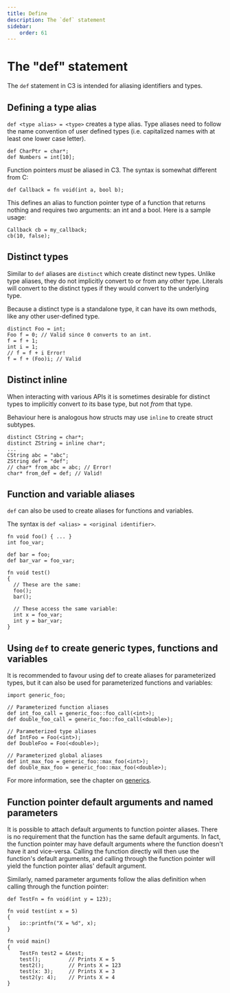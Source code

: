 ```yaml
---
title: Define
description: The `def` statement
sidebar:
    order: 61
---
```


# The "def" statement

The `def` statement in C3 is intended for aliasing identifiers and types.

## Defining a type alias

`def <type alias> = <type>` creates a type alias. Type aliases need to follow the name convention of user defined types (i.e. capitalized
names with at least one lower case letter).

```c3
def CharPtr = char*;
def Numbers = int[10];
```

Function pointers _must_ be aliased in C3. The syntax is somewhat different from C:

```c3
def Callback = fn void(int a, bool b);
```

This defines an alias to function pointer type of a function that returns nothing and requires two arguments: an int and a bool. Here is a sample usage:

```c3
Callback cb = my_callback;
cb(10, false);
```

## Distinct types

Similar to `def` aliases are `distinct` which create distinct new types. Unlike type aliases,
they do not implicitly convert to or from any other type.
Literals will convert to the distinct types if they would convert to the underlying type.

Because a distinct type is a standalone type, it can have its own methods, like any other user-defined type.

```c3
distinct Foo = int;
Foo f = 0; // Valid since 0 converts to an int.
f = f + 1;
int i = 1;
// f = f + i Error!
f = f + (Foo)i; // Valid
```

## Distinct inline

When interacting with various APIs it is sometimes desirable for distinct types to implicitly convert *to* 
its base type, but not *from* that type.

Behaviour here is analogous how structs may use `inline` to create struct subtypes.

```c3
distinct CString = char*;
distinct ZString = inline char*;
...
CString abc = "abc";
ZString def = "def";
// char* from_abc = abc; // Error!
char* from_def = def; // Valid!
```

## Function and variable aliases

`def` can also be used to create aliases for functions and variables.

The syntax is `def <alias> = <original identifier>`.

```c3
fn void foo() { ... }
int foo_var;

def bar = foo;
def bar_var = foo_var;

fn void test() 
{
  // These are the same:
  foo();
  bar();
  
  // These access the same variable:
  int x = foo_var;
  int y = bar_var;
}  
```

## Using `def` to create generic types, functions and variables

It is recommended to favour using def to create aliases for parameterized types, but it can also be used for parameterized functions and variables:

```c3
import generic_foo;

// Parameterized function aliases
def int_foo_call = generic_foo::foo_call(<int>);
def double_foo_call = generic_foo::foo_call(<double>);

// Parameterized type aliases
def IntFoo = Foo(<int>);
def DoubleFoo = Foo(<double>);

// Parameterized global aliases
def int_max_foo = generic_foo::max_foo(<int>);
def double_max_foo = generic_foo::max_foo(<double>);
```

For more information, see the chapter on [generics](/generic-programming/generics/).

## Function pointer default arguments and named parameters

It is possible to attach default arguments to function pointer aliases. There is no requirement
that the function has the same default arguments. In fact, the function pointer may have 
default arguments where the function doesn't have it and vice-versa. Calling the function
directly will then use the function's default arguments, and calling through the function pointer
will yield the function pointer alias' default argument.

Similarly, named parameter arguments follow the alias definition when calling through the 
function pointer:

```c3
def TestFn = fn void(int y = 123);

fn void test(int x = 5)
{
    io::printfn("X = %d", x);
}

fn void main()
{
    TestFn test2 = &test;
    test();         // Prints X = 5
    test2();        // Prints X = 123
    test(x: 3);     // Prints X = 3 
    test2(y: 4);    // Prints X = 4
}
```
